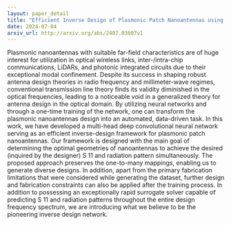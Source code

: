 ```yaml
---
layout: paper_detail
title: "Efficient Inverse Design of Plasmonic Patch Nanoantennas using Deep Learning"
date: 2024-07-04
arxiv_url: http://arxiv.org/abs/2407.03607v1
---
```


Plasmonic nanoantennas with suitable far-field characteristics are of huge interest for utilization in optical wireless links, inter-/intra-chip communications, LiDARs, and photonic integrated circuits due to their exceptional modal confinement. Despite its success in shaping robust antenna design theories in radio frequency and millimeter-wave regimes, conventional transmission line theory finds its validity diminished in the optical frequencies, leading to a noticeable void in a generalized theory for antenna design in the optical domain. By utilizing neural networks and through a one-time training of the network, one can transform the plasmonic nanoantennas design into an automated, data-driven task. In this work, we have developed a multi-head deep convolutional neural network serving as an efficient inverse-design framework for plasmonic patch nanoantennas. Our framework is designed with the main goal of determining the optimal geometries of nanoantennas to achieve the desired (inquired by the designer) S 11 and radiation pattern simultaneously. The proposed approach preserves the one-to-many mappings, enabling us to generate diverse designs. In addition, apart from the primary fabrication limitations that were considered while generating the dataset, further design and fabrication constraints can also be applied after the training process. In addition to possessing an exceptionally rapid surrogate solver capable of predicting S 11 and radiation patterns throughout the entire design frequency spectrum, we are introducing what we believe to be the pioneering inverse design network.
